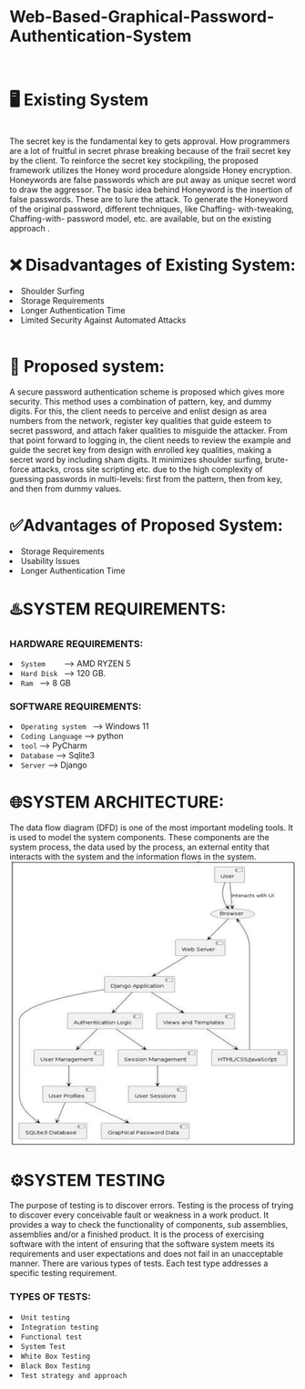 # Web-Based-Graphical-Password-Authentication-System
</br>
<h1>🖥 Existing System</h1></br>
The secret key is the fundamental key to gets approval. How programmers are a lot of fruitful in secret phrase breaking because of the frail secret key by the client. To reinforce the secret key stockpiling, the proposed framework utilizes the Honey word procedure alongside Honey encryption. Honeywords are false passwords which are put away as unique secret word to draw the aggressor. The basic idea behind Honeyword is the insertion of false passwords. These are to lure the attack. To generate the Honeyword of the original password, different techniques, like Chaffing- with-tweaking, Chaffing-with- password model, etc. are available, but on the existing approach .
</br>
<h1> ❌ Disadvantages of Existing System: </h1>
<li>Shoulder Surfing </br>
<li>Storage Requirements </br>
<li>Longer Authentication Time </br>
<li>Limited Security Against Automated Attacks</br>
</br>
<h1>📂 Proposed system: </h1>
A secure password authentication scheme is proposed which gives more security. This method uses a combination of pattern, key, and dummy digits. For this, the client needs to perceive and enlist design as area numbers from the network, register key qualities that guide esteem to secret password, and attach faker qualities to misguide the attacker. From that point forward to logging in, the client needs to review the example and guide the secret key from design with enrolled key qualities, making a secret word by including sham digits. It minimizes shoulder surfing, brute-force attacks, cross site scripting etc. due to the high complexity of guessing passwords in multi-levels: first from the pattern, then from key, and then from dummy values.
</br>
<h1> ✅Advantages of Proposed System: </h1>
<li>Storage Requirements</br>
<li>Usability Issues</br>
<li>Longer Authentication Time</br>

<h1> ♨️SYSTEM REQUIREMENTS:</h1>

<h3>HARDWARE REQUIREMENTS: </h3>

<li>	<code>System	</code>	 ⟶ 	AMD RYZEN 5
<li>	<code>Hard Disk </code>	⟶	120 GB.
<li>  <code>Ram	</code>	⟶	8 GB
  </br>
<h3>SOFTWARE REQUIREMENTS:</h3>
<li> <code>Operating system </code> 	⟶	Windows 11 
<li><code>Coding Language</code> ⟶	python
<li><code>tool</code>	⟶ PyCharm
<li><code>Database</code>	⟶	Sqlite3
<li><code>Server</code>  ⟶ 	Django
  </br>
<h1>🌐SYSTEM ARCHITECTURE:</h1>
The data flow diagram (DFD) is one of the most important modeling tools. It is used to model the system components. These components are the system process, the data used by the process, an external entity that interacts with the system and the information flows in the system.
<img width="800" height="500" alt="image" src="https://github.com/mohan7745/Web-Based-Graphical-Password-Authentication-System/blob/main/photo_2025-08-15_15-43-07.jpg?raw=true" />
  </br>
<h1>⚙️SYSTEM TESTING </h1>
The purpose of testing is to discover errors. Testing is the process of trying to discover every conceivable fault or weakness in a work product. It provides a way to check the functionality of components, sub assemblies, assemblies and/or a finished product. It is the process of exercising software with the intent of ensuring that the software system meets its requirements and user expectations and does not fail in an unacceptable manner. There are various types of tests. Each test type addresses a specific testing requirement. 
 </br>
<h3>TYPES OF TESTS:</h3>
<li> <code>Unit testing</code>
<li> <code>Integration testing</code>
<li> <code>Functional test</code>
<li> <code>System Test</code>
<li> <code>White Box Testing</code>
<li> <code>Black Box Testing</code>
<li> <code>Test strategy and approach</code>
